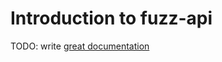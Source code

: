 # Introduction to fuzz-api

TODO: write [great documentation](http://jacobian.org/writing/what-to-write/)
